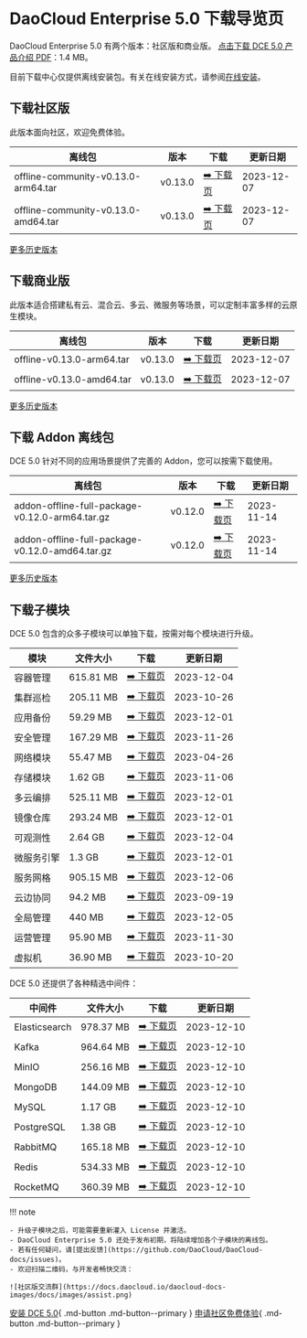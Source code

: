 # DaoCloud Enterprise 5.0 下载导览页

DaoCloud Enterprise 5.0 有两个版本：社区版和商业版。
[点击下载 DCE 5.0 产品介绍 PDF](https://harbor-test2.cn-sh2.ufileos.com/docs/download/DCE5.0-intro.pdf)：1.4 MB。

目前下载中心仅提供离线安装包。有关在线安装方式，请参阅[在线安装](../install/index.md)。

## 下载社区版

此版本面向社区，欢迎免费体验。

| 离线包                              | 版本    | 下载                                                     | 更新日期   |
| ----------------------------------- | ------- | -------------------------------------------------------- | ---------- |
| offline-community-v0.13.0-arm64.tar | v0.13.0 | [:arrow_right: 下载页](./free/dce5-installer-v0.13.0.md) | 2023-12-07 |
| offline-community-v0.13.0-amd64.tar | v0.13.0 | [:arrow_right: 下载页](./free/dce5-installer-v0.13.0.md) | 2023-12-07 |

[更多历史版本](./free/dce5-installer-history.md)

## 下载商业版

此版本适合搭建私有云、混合云、多云、微服务等场景，可以定制丰富多样的云原生模块。

| 离线包                    | 版本    | 下载                                                         | 更新日期   |
| ------------------------- | ------- | ------------------------------------------------------------ | ---------- |
| offline-v0.13.0-arm64.tar | v0.13.0 | [:arrow_right: 下载页](./business/dce5-installer-v0.13.0.md) | 2023-12-07 |
| offline-v0.13.0-amd64.tar | v0.13.0 | [:arrow_right: 下载页](./business/dce5-installer-v0.13.0.md) | 2023-12-07 |

[更多历史版本](./business/dce5-installer-history.md)

## 下载 Addon 离线包

DCE 5.0 针对不同的应用场景提供了完善的 Addon，您可以按需下载使用。

| 离线包                                          | 版本    | 下载                                       | 更新日期   |
| ----------------------------------------------- | ------- | ------------------------------------------ | ---------- |
| addon-offline-full-package-v0.12.0-arm64.tar.gz | v0.12.0 | [:arrow_right: 下载页](./addon/v0.12.0.md) | 2023-11-14 |
| addon-offline-full-package-v0.12.0-amd64.tar.gz | v0.12.0 | [:arrow_right: 下载页](./addon/v0.12.0.md) | 2023-11-14 |

[更多历史版本](./addon/history.md)

## 下载子模块

DCE 5.0 包含的众多子模块可以单独下载，按需对每个模块进行升级。

| 模块     | 文件大小  | 下载                                           | 更新日期   |
| -------- | --------- | ---------------------------------------------- | ---------- |
| 容器管理 | 615.81 MB  | [:arrow_right: 下载页](./modules/ghippo.md)    | 2023-12-04 |
| 集群巡检 | 205.11 MB | [:arrow_right: 下载页](./modules/kcollie.md)   | 2023-10-26 |
| 应用备份 | 59.29 MB  | [:arrow_right: 下载页](./modules/kcoral.md)    | 2023-12-01 |
| 安全管理 | 167.29 MB | [:arrow_right: 下载页](./modules/dowl.md)      | 2023-11-26 |
| 网络模块 | 55.47 MB  | [:arrow_right: 下载页](./modules/spidernet.md) | 2023-04-26 |
| 存储模块 | 1.62 GB   | [:arrow_right: 下载页](./modules/hwameistor.md) | 2023-11-06 |
| 多云编排 | 525.11 MB | [:arrow_right: 下载页](./modules/kairship.md)  | 2023-12-01 |
| 镜像仓库 | 293.24 MB | [:arrow_right: 下载页](./modules/kangaroo.md)  | 2023-12-01 |
| 可观测性 | 2.64 GB   | [:arrow_right: 下载页](./modules/insight.md)   | 2023-12-04 |
| 微服务引擎 | 1.3 GB   | [:arrow_right: 下载页](./modules/skoala.md)   | 2023-12-01 |
| 服务网格 | 905.15 MB  | [:arrow_right: 下载页](./modules/mspider.md)  | 2023-12-06 |
| 云边协同 | 94.2 MB   | [:arrow_right: 下载页](./modules/kant.md)      | 2023-09-19 |
| 全局管理 | 440 MB    | [:arrow_right: 下载页](./modules/ghippo.md)    | 2023-12-05 |
| 运营管理 | 95.90 MB  | [:arrow_right: 下载页](./modules/gmagpie.md)   | 2023-11-30 |
| 虚拟机 | 36.90 MB | [:arrow_right: 下载页](./modules/virtnest.md) | 2023-10-20 |

DCE 5.0 还提供了各种精选中间件：

| 中间件         | 文件大小  | 下载                                                        | 更新日期    |
|---------------| -------- |------------------------------------------------------------|------------|
| Elasticsearch |978.37 MB| [:arrow_right: 下载页](./modules/middleware/elasticsearch.md) |2023-12-10|
| Kafka |964.64 MB| [:arrow_right: 下载页](./modules/middleware/kafka.md) |2023-12-10|
| MinIO |256.16 MB| [:arrow_right: 下载页](./modules/middleware/minio.md) |2023-12-10|
| MongoDB |144.09 MB| [:arrow_right: 下载页](./modules/middleware/mongodb.md) |2023-12-10|
| MySQL |1.17 GB| [:arrow_right: 下载页](./modules/middleware/mysql.md) |2023-12-10|
| PostgreSQL |1.38 GB| [:arrow_right: 下载页](./modules/middleware/postgresql.md) |2023-12-10|
| RabbitMQ |165.18 MB| [:arrow_right: 下载页](./modules/middleware/rabbitmq.md) |2023-12-10|
| Redis |534.33 MB| [:arrow_right: 下载页](./modules/middleware/redis.md) |2023-12-10|
| RocketMQ |360.39 MB| [:arrow_right: 下载页](./modules/middleware/rocketmq.md) |2023-12-10|

!!! note

    - 升级子模块之后，可能需要重新灌入 License 并激活。
    - DaoCloud Enterprise 5.0 还处于发布初期，将陆续增加各个子模块的离线包。
    - 若有任何疑问，请[提出反馈](https://github.com/DaoCloud/DaoCloud-docs/issues)。
    - 欢迎扫描二维码，与开发者畅快交流：

    ![社区版交流群](https://docs.daocloud.io/daocloud-docs-images/docs/images/assist.png)

[安装 DCE 5.0](../install/index.md){ .md-button .md-button--primary }
[申请社区免费体验](../dce/license0.md){ .md-button .md-button--primary }
